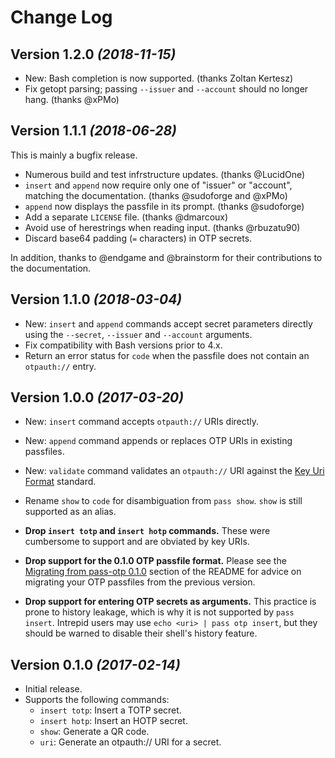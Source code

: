 Change Log
=============

Version 1.2.0 *(2018-11-15)*
-------------------------------

* New: Bash completion is now supported. (thanks Zoltan Kertesz)
* Fix getopt parsing; passing `--issuer` and `--account` should no longer hang.
  (thanks @xPMo)


Version 1.1.1 *(2018-06-28)*
-------------------------------

This is mainly a bugfix release.

 * Numerous build and test infrstructure updates. (thanks @LucidOne)
 * `insert` and `append` now require only one of "issuer" or "account",
   matching the documentation. (thanks @sudoforge and @xPMo)
 * `append` now displays the passfile in its prompt. (thanks @sudoforge)
 * Add a separate `LICENSE` file. (thanks @dmarcoux)
 * Avoid use of herestrings when reading input. (thanks @rbuzatu90)
 * Discard base64 padding (`=` characters) in OTP secrets.

In addition, thanks to @endgame and @brainstorm for their contributions to the
documentation.

Version 1.1.0 *(2018-03-04)*
-------------------------------

 * New: `insert` and `append` commands accept secret parameters directly using
   the `--secret`, `--issuer` and `--account` arguments.
 * Fix compatibility with Bash versions prior to 4.x.
 * Return an error status for `code` when the passfile does not contain an
   `otpauth://` entry.

Version 1.0.0 *(2017-03-20)*
-------------------------------

 * New: `insert` command accepts `otpauth://` URIs directly.
 * New: `append` command appends or replaces OTP URIs in existing passfiles.
 * New: `validate` command validates an `otpauth://` URI against the
   [Key Uri Format](https://github.com/google/google-authenticator/wiki/Key-Uri-Format) standard.
 * Rename `show` to `code` for disambiguation from `pass show`. `show` is still
   supported as an alias.

 * **Drop `insert totp` and `insert hotp` commands.** These were cumbersome to
   support and are obviated by key URIs.

 * **Drop support for the 0.1.0 OTP passfile format.** Please see the
   [Migrating from pass-otp 0.1.0](https://github.com/tadfisher/pass-otp/blob/v1.0.0/README.md#migrating-from-pass-otp-01)
   section of the README for advice on migrating your OTP passfiles from the
   previous version.

 * **Drop support for entering OTP secrets as arguments.** This practice is
   prone to history leakage, which is why it is not supported by `pass insert`.
   Intrepid users may use `echo <uri> | pass otp insert`, but they should be
   warned to disable their shell's history feature.

Version 0.1.0 *(2017-02-14)*
----------------------------

 * Initial release.
 * Supports the following commands:
   - `insert totp`: Insert a TOTP secret.
   - `insert hotp`: Insert an HOTP secret.
   - `show`: Generate a QR code.
   - `uri`: Generate an otpauth:// URI for a secret.
